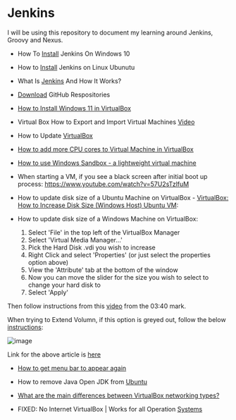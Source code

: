 # Jenkins

I will be using this repository to document my learning around Jenkins, Groovy and Nexus. 

* How To [Install](https://www.youtube.com/watch?v=1_Zs0gQq1Yc) Jenkins On Windows 10

* How to [Install](https://learning.edx.org/course/course-v1:LinuxFoundationX+LFS167x+3T2021/block-v1:LinuxFoundationX+LFS167x+3T2021+type@sequential+block@5beae427f69b41678df7ff44c58fd682/block-v1:LinuxFoundationX+LFS167x+3T2021+type@vertical+block@6f277b873ec94a26aca2a60bcc129511) Jenkins on Linux Ubunutu

* What Is [Jenkins](https://www.youtube.com/watch?v=LFDrDnKPOTg) And How It Works? 

* [Download](https://download-directory.github.io/?url=https%3A%2F%2Fgithub.com%2Fin28minutes%2Fdevops-master-class%2Ftree%2Fmaster%2Fjenkins%2Fcurrency-exchange-microservice) GitHub Respositories

* [How to Install Windows 11 in VirtualBox](https://youtu.be/ZI8dRhZ14Ls)

* Virtual Box How to Export and Import Virtual Machines [Video](https://youtu.be/tpBYQcHQLwc) 

* How to Update [VirtualBox](https://youtu.be/WIRXoRVqHHo)

* [How to add more CPU cores to Virtual Machine in VirtualBox](https://www.youtube.com/watch?v=42769_AGbx8)

* [How to use Windows Sandbox - a lightweight virtual machine](https://www.youtube.com/watch?v=UywHb0rOHVI) 

* When starting a VM, if you see a black screen after initial boot up process: https://www.youtube.com/watch?v=57U2sTzlfuM

* How to update disk size of a Ubuntu Machine on VirtualBox - [VirtualBox: How to Increase Disk Size (Windows Host) Ubuntu VM](https://youtu.be/fUdrvTL726E):

* How to update disk size of a Windows Machine on VirtualBox:

  1. Select 'File' in the top left of the VirtualBox Manager
  2. Select 'Virtual Media Manager...'
  3. Pick the Hard Disk .vdi you wish to increase
  4. Right Click and select 'Properties' (or just select the properties option above)
  5. View the 'Attribute' tab at the bottom of the window
  6. Now you can move the slider for the size you wish to select to change your hard disk to
  7. Select 'Apply' 

Then follow instructions from this [video](https://www.youtube.com/watch?v=7Aqx-VHv2_k) from the 03:40 mark.

When trying to Extend Volumn, if this option is greyed out, follow the below [instructions](https://helpdeskgeek.com/windows-11/extend-volume-option-grayed-out-in-windows-try-these-5-fixes/):

![image](https://user-images.githubusercontent.com/107522496/233228783-933eb06b-a940-44fc-9ad4-61a8b6a65d7d.png)

Link for the above article is [here](https://helpdeskgeek.com/windows-11/extend-volume-option-grayed-out-in-windows-try-these-5-fixes/)

* [How to get menu bar to appear again](https://superuser.com/questions/1176587/i-hid-the-menu-bar-in-virtualbox-how-to-show-it-again)

* How to remove Java Open JDK from [Ubuntu](https://linuxhint.com/uninstall-java-ubuntu/) 
* [What are the main differences between VirtualBox networking types?](https://askubuntu.com/questions/95022/what-are-the-main-differences-between-virtualbox-networking-types)

* FIXED: No Internet VirtualBox | Works for all Operation [Systems](https://www.youtube.com/watch?v=eWeMQpllAK8)

